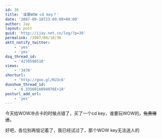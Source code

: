 ```yaml
---
id: 36
title: '谁要WOW cd key？'
date: '2007-09-18T23:09:00+08:00'
author: Jay
layout: post
guid: 'http://ijay.net.cn/log/?p=36'
permalink: /2007/09/18/36
aktt_notify_twitter:
    - 'yes'
    - 'yes'
dsq_thread_id:
    - '4270598510'
views:
    - '3470'
shorturl:
    - 'http://goo.gl/KU3c6'
duoshuo_thread_id:
    - '6.3356016094976E+18'
posturl_add_url:
    - 'yes'
---
```


今天给WOW冲点卡的时候点错了，买了一个cd key，谁要玩WOW的，<span style="text-decoration: line-through;">免费赠送</span>。

好吧，各位别再惦记着了，我已经试过了，那个WOW key无法送人的